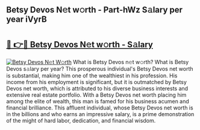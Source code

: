 ## Betsy Devos N𝚎t w𝚘rth - Part-hWz S𝚊lary per year iVyrB

# <h2><a href="http://gc47fvn.nevu.top/?p=Betsy+Devos">🔗 👉🔴 Betsy Devos N𝚎t w𝚘rth - S𝚊lary</a></h2>

[![Betsy Devos N𝚎t W𝚘rth](https://i.imgur.com/Oavwk0R.jpeg)](http://gc47fvn.nevu.top/?p=Betsy+Devos)
What is Betsy Devos n𝚎t w𝚘rth? What is Betsy Devos s𝚊lary per year?
This prosperous individual's Betsy Devos net worth is substantial, making him one of the wealthiest in his profession. His income from his employment is significant, but it is outmatched by Betsy Devos net worth, which is attributed to his diverse business interests and extensive real estate portfolio. With a Betsy Devos net worth placing him among the elite of wealth, this man is famed for his business acumen and financial brilliance. This affluent individual, whose Betsy Devos net worth is in the billions and who earns an impressive salary, is a prime demonstration of the might of hard labor, dedication, and financial wisdom.
